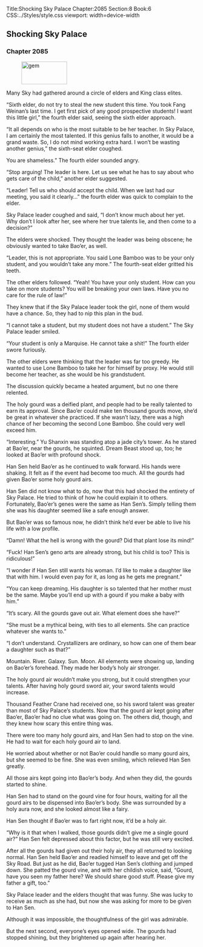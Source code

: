 Title:Shocking Sky Palace 
Chapter:2085 
Section:8 
Book:6 
CSS:../Styles/style.css 
viewport: width=device-width
  
## Shocking Sky Palace
### Chapter 2085 
<figure>
	<img src="../Images/gem.gif" alt="gem" id="gem" width="120" height="60" />
</figure>
  

  
  Many Sky had gathered around a circle of elders and King class elites.

“Sixth elder, do not try to steal the new student this time. You took Fang Weinan’s last time. I get first pick of any good prospective students! I want this little girl,” the fourth elder said, seeing the sixth elder approach.

“It all depends on who is the most suitable to be her teacher. In Sky Palace, I am certainly the most talented. If this genius falls to another, it would be a grand waste. So, I do not mind working extra hard. I won’t be wasting another genius,” the sixth-seat elder coughed.

You are shameless.” The fourth elder sounded angry.

“Stop arguing! The leader is here. Let us see what he has to say about who gets care of the child,” another elder suggested.

“Leader! Tell us who should accept the child. When we last had our meeting, you said it clearly…” the fourth elder was quick to complain to the elder.

Sky Palace leader coughed and said, “I don’t know much about her yet. Why don’t I look after her, see where her true talents lie, and then come to a decision?”

The elders were shocked. They thought the leader was being obscene; he obviously wanted to take Bao’er, as well.

“Leader, this is not appropriate. You said Lone Bamboo was to be your only student, and you wouldn’t take any more.” The fourth-seat elder gritted his teeth.

The other elders followed. “Yeah! You have your only student. How can you take on more students? You will be breaking your own laws. Have you no care for the rule of law!”

They knew that if the Sky Palace leader took the girl, none of them would have a chance. So, they had to nip this plan in the bud.

“I cannot take a student, but my student does not have a student.” The Sky Palace leader smiled.

“Your student is only a Marquise. He cannot take a shit!” The fourth elder swore furiously.

The other elders were thinking that the leader was far too greedy. He wanted to use Lone Bamboo to take her for himself by proxy. He would still become her teacher, as she would be his grandstudent.

The discussion quickly became a heated argument, but no one there relented.

The holy gourd was a deified plant, and people had to be really talented to earn its approval. Since Bao’er could make ten thousand gourds move, she’d be great in whatever she practiced. If she wasn’t lazy, there was a high chance of her becoming the second Lone Bamboo. She could very well exceed him.

“Interesting.” Yu Shanxin was standing atop a jade city’s tower. As he stared at Bao’er, near the gourds, he squinted. Dream Beast stood up, too; he looked at Bao’er with profound shock.

Han Sen held Bao’er as he continued to walk forward. His hands were shaking. It felt as if the event had become too much. All the gourds had given Bao’er some holy gourd airs.

Han Sen did not know what to do, now that this had shocked the entirety of Sky Palace. He tried to think of how he could explain it to others. Fortunately, Bao’er’s genes were the same as Han Sen’s. Simply telling them she was his daughter seemed like a safe enough answer.

But Bao’er was so famous now, he didn’t think he’d ever be able to live his life with a low profile.

“Damn! What the hell is wrong with the gourd? Did that plant lose its mind!”

“Fuck! Han Sen’s geno arts are already strong, but his child is too? This is ridiculous!”

“I wonder if Han Sen still wants his woman. I’d like to make a daughter like that with him. I would even pay for it, as long as he gets me pregnant.”

“You can keep dreaming. His daughter is so talented that her mother must be the same. Maybe you’ll end up with a gourd if you make a baby with him.”

“It’s scary. All the gourds gave out air. What element does she have?”

“She must be a mythical being, with ties to all elements. She can practice whatever she wants to.”

“I don’t understand. Crystallizers are ordinary, so how can one of them bear a daughter such as that?”

Mountain. River. Galaxy. Sun. Moon. All elements were showing up, landing on Bao’er’s forehead. They made her body’s holy air stronger.

The holy gourd air wouldn’t make you strong, but it could strengthen your talents. After having holy gourd sword air, your sword talents would increase.

Thousand Feather Crane had received one, so his sword talent was greater than most of Sky Palace’s students. Now that the gourd air kept going after Bao’er, Bao’er had no clue what was going on. The others did, though, and they knew how scary this entire thing was.

There were too many holy gourd airs, and Han Sen had to stop on the vine. He had to wait for each holy gourd air to land.

He worried about whether or not Bao’er could handle so many gourd airs, but she seemed to be fine. She was even smiling, which relieved Han Sen greatly.

All those airs kept going into Bao’er’s body. And when they did, the gourds started to shine.

Han Sen had to stand on the gourd vine for four hours, waiting for all the gourd airs to be dispensed into Bao’er’s body. She was surrounded by a holy aura now, and she looked almost like a fairy.

Han Sen thought if Bao’er was to fart right now, it’d be a holy air.

“Why is it that when I walked, those gourds didn’t give me a single gourd air?” Han Sen felt depressed about this factor, but he was still very excited.

After all the gourds had given out their holy air, they all returned to looking normal. Han Sen held Bao’er and readied himself to leave and get off the Sky Road. But just as he did, Bao’er tugged Han Sen’s clothing and jumped down. She patted the gourd vine, and with her childish voice, said, “Gourd, have you seen my father here? We should share good stuff. Please give my father a gift, too.”

Sky Palace leader and the elders thought that was funny. She was lucky to receive as much as she had, but now she was asking for more to be given to Han Sen.

Although it was impossible, the thoughtfulness of the girl was admirable.

But the next second, everyone’s eyes opened wide. The gourds had stopped shining, but they brightened up again after hearing her.
